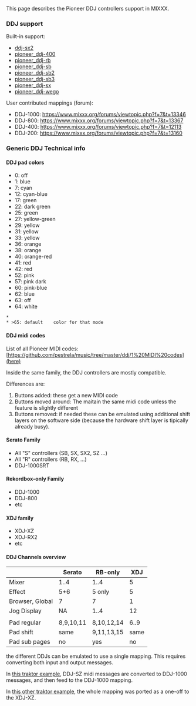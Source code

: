 This page describes the Pioneer DDJ controllers support in MIXXX.

### DDJ support

Built-in support:

  - [ddj-sx2](ddj-sx2)
  - [pioneer\_ddj-400](pioneer_ddj-400)
  - [pioneer\_ddj-rb](pioneer_ddj-rb)
  - [pioneer\_ddj-sb](pioneer_ddj-sb)
  - [pioneer\_ddj-sb2](pioneer_ddj-sb2)
  - [pioneer\_ddj-sb3](pioneer_ddj-sb3)
  - [pioneer\_ddj-sx](pioneer_ddj-sx)
  - [pioneer\_ddj-wego](pioneer_ddj-wego)

User contributed mappings (forum):

  - DDJ-1000: <https://www.mixxx.org/forums/viewtopic.php?f=7&t=13346>
  - DDJ-800: <https://www.mixxx.org/forums/viewtopic.php?f=7&t=13367>
  - DDJ-400: <https://www.mixxx.org/forums/viewtopic.php?f=7&t=12113>
  - DDJ-200: <https://www.mixxx.org/forums/viewtopic.php?f=7&t=13160>

### Generic DDJ Technical info

#### DDJ pad colors

  - 0: off
  - 1: blue
  - 7: cyan
  - 12: cyan-blue
  - 17: green
  - 22: dark green
  - 25: green
  - 27: yellow-green
  - 29: yellow
  - 31: yellow
  - 33: yellow
  - 36: orange
  - 38: orange
  - 40: orange-red
  - 41: red
  - 42: red
  - 52: pink
  - 57: pink dark
  - 60: pink-blue
  - 62: blue
  - 63: off
  - 64: white

<!-- end list -->

    * 
    * >65: default    color for that mode

#### DDJ midi codes

List of all Pioneer MIDI
codes:[https://github.com/pestrela/music/tree/master/ddj/1%20MIDI%20codes](here)

Inside the same family, the DDJ controllers are mostly compatible.

Differences are:

1.  Buttons added: these get a new MIDI code
2.  Buttons moved around: The maitain the same midi code unless the
    feature is slightly different
3.  Buttons removed: if needed these can be emulated using additional
    shift layers on the software side (because the hardware shift layer
    is tipically already busy).

#### Serato Family

  - All "S" controllers (SB, SX, SX2, SZ ...)
  - All "R" controllers (RB, RX, ...)
  - DDJ-1000SRT

#### Rekordbox-only Family

  - DDJ-1000 
  - DDJ-800
  - etc

#### XDJ family

  - XDJ-XZ
  - XDJ-RX2
  - etc

#### DDJ Channels overview

|                 | Serato    | RB-only    | XDJ  |
| --------------- | --------- | ---------- | ---- |
| Mixer           | 1..4      | 1..4       | 5    |
| Effect          | 5+6       | 5 only     | 5    |
| Browser, Global | 7         | 7          | 1    |
| Jog Display     | NA        | 1..4       | 12   |
|                 |           |            |      |
| Pad regular     | 8,9,10,11 | 8,10,12,14 | 6..9 |
| Pad shift       | same      | 9,11,13,15 | same |
| Pad sub pages   | no        | yes        | no   |

the different DDJs can be emulated to use a single mapping. This
requires converting both input and output messages.

In [this traktor example](https://maps.djtechtools.com/mappings/9222),
DDJ-SZ midi messages are converted to DDJ-1000 messages, and then feed
to the DDJ-1000 mapping.

In [this other traktor
example](https://maps.djtechtools.com/mappings/10305), the whole mapping
was ported as a one-off to the XDJ-XZ.

###
